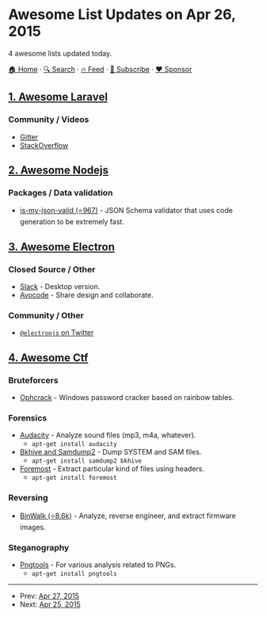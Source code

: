 # Awesome List Updates on Apr 26, 2015

4 awesome lists updated today.

[🏠 Home](/README.md) · [🔍 Search](https://www.trackawesomelist.com/search/) · [🔥 Feed](https://www.trackawesomelist.com/rss.xml) · [📮 Subscribe](https://trackawesomelist.us17.list-manage.com/subscribe?u=d2f0117aa829c83a63ec63c2f&id=36a103854c) · [❤️  Sponsor](https://github.com/sponsors/theowenyoung)



## [1. Awesome Laravel](/content/chiraggude/awesome-laravel/README.md)

### Community / Videos

*   [Gitter](https://gitter.im/laravel/laravel)
*   [StackOverflow](http://stackoverflow.com/questions/tagged/laravel)

## [2. Awesome Nodejs](/content/sindresorhus/awesome-nodejs/README.md)

### Packages / Data validation

*   [is-my-json-valid (⭐967)](https://github.com/mafintosh/is-my-json-valid) - JSON Schema validator that uses code generation to be extremely fast.

## [3. Awesome Electron](/content/sindresorhus/awesome-electron/README.md)

### Closed Source / Other

*   [Slack](https://medium.com/ben-and-dion/how-slack-built-a-well-loved-product-going-against-peter-thiel-and-native-app-fashion-2abbbe5a022f) - Desktop version.
*   [Avocode](http://avocode.com) - Share design and collaborate.

### Community / Other

*   [`@electronjs` on Twitter](https://twitter.com/electronjs)

## [4. Awesome Ctf](/content/apsdehal/awesome-ctf/README.md)

### Bruteforcers

*   [Ophcrack](http://ophcrack.sourceforge.net/) - Windows password cracker based on rainbow tables.

### Forensics

*   [Audacity](http://sourceforge.net/projects/audacity/) - Analyze sound files (mp3, m4a, whatever).
    *   `apt-get install audacity`
*   [Bkhive and Samdump2](http://sourceforge.net/projects/ophcrack/files/samdump2/) - Dump SYSTEM and SAM files.
    *   `apt-get install samdump2 bkhive`
*   [Foremost](http://foremost.sourceforge.net/) - Extract particular kind of files using headers.
    *   `apt-get install foremost`

### Reversing

*   [BinWalk (⭐8.6k)](https://github.com/devttys0/binwalk) - Analyze, reverse engineer, and extract firmware images.

### Steganography

*   [Pngtools](https://packages.debian.org/sid/pngtools) - For various analysis related to PNGs.
    *   `apt-get install pngtools`

---

- Prev: [Apr 27, 2015](/content/2015/04/27/README.md)
- Next: [Apr 25, 2015](/content/2015/04/25/README.md)